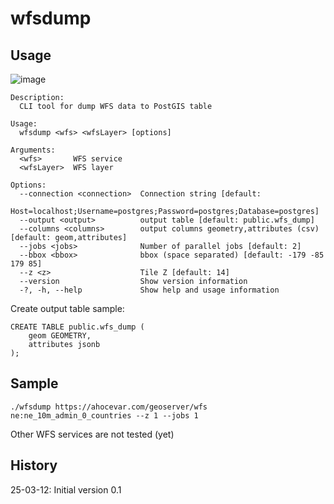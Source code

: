 # wfsdump

## Usage 

![image](https://github.com/user-attachments/assets/09ebd759-519d-425c-bc20-141c2af47212)

```
Description:
  CLI tool for dump WFS data to PostGIS table

Usage:
  wfsdump <wfs> <wfsLayer> [options]

Arguments:
  <wfs>       WFS service
  <wfsLayer>  WFS layer

Options:
  --connection <connection>  Connection string [default:
                             Host=localhost;Username=postgres;Password=postgres;Database=postgres]
  --output <output>          output table [default: public.wfs_dump]
  --columns <columns>        output columns geometry,attributes (csv) [default: geom,attributes]
  --jobs <jobs>              Number of parallel jobs [default: 2]
  --bbox <bbox>              bbox (space separated) [default: -179 -85 179 85]
  --z <z>                    Tile Z [default: 14]
  --version                  Show version information
  -?, -h, --help             Show help and usage information
```

Create output table sample:

```
CREATE TABLE public.wfs_dump (
    geom GEOMETRY,
    attributes jsonb
);
```

## Sample

```
./wfsdump https://ahocevar.com/geoserver/wfs ne:ne_10m_admin_0_countries --z 1 --jobs 1
```

Other WFS services are not tested (yet)

## History

25-03-12: Initial version 0.1
